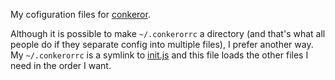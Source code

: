 My cofiguration files for [conkeror](http://conkeror.org/).

Although it is possible to make `~/.conkerorrc` a directory (and that's
what all people do if they separate config into multiple files), I
prefer another way.  My `~/.conkerorrc` is a symlink to
[init.js](https://github.com/alezost/conkerorrc/blob/master/init.js) and
this file loads the other files I need in the order I want.

